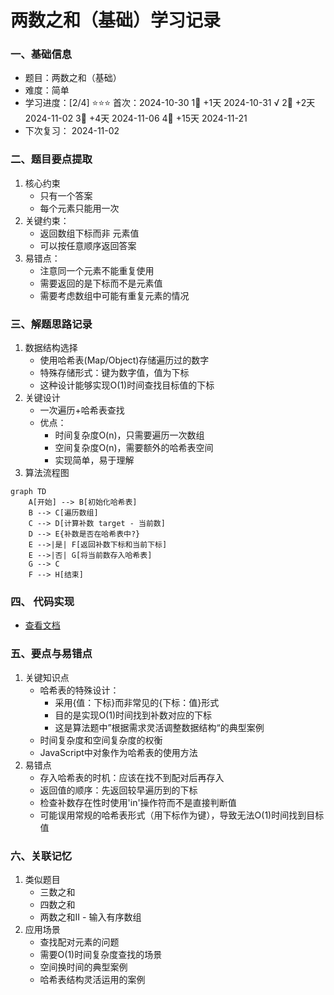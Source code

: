 # 两数之和（基础）学习记录

### 一、基础信息

- 题目：两数之和（基础）
- 难度：简单
- 学习进度：[2/4] ⭐⭐⭐
   首次：2024-10-30
   1⃣  +1天    2024-10-31 √
   2⃣  +2天    2024-11-02 
   3⃣  +4天    2024-11-06 
   4⃣  +15天   2024-11-21
- 下次复习： 2024-11-02 

### 二、题目要点提取

1. 核心约束
   - 只有一个答案
   - 每个元素只能用一次
2. 关键约束：
   - 返回数组下标而非 元素值
   - 可以按任意顺序返回答案
3. 易错点：
   - 注意同一个元素不能重复使用
   - 需要返回的是下标而不是元素值
   - 需要考虑数组中可能有重复元素的情况

### 三、解题思路记录

1. 数据结构选择
   - 使用哈希表(Map/Object)存储遍历过的数字
   - 特殊存储形式：键为数字值，值为下标
   - 这种设计能够实现O(1)时间查找目标值的下标
2. 关键设计
   - 一次遍历+哈希表查找
   - 优点：
      * 时间复杂度O(n)，只需要遍历一次数组
      * 空间复杂度O(n)，需要额外的哈希表空间
      * 实现简单，易于理解
3. 算法流程图
```mermaid
graph TD
    A[开始] --> B[初始化哈希表]
    B --> C[遍历数组]
    C --> D[计算补数 target - 当前数]
    D --> E{补数是否在哈希表中?}
    E -->|是| F[返回补数下标和当前下标]
    E -->|否| G[将当前数存入哈希表]
    G --> C
    F --> H[结束]
```

### 四、 代码实现
   - [查看文档](twoSumBase.js)

### 五、要点与易错点
   1. 关键知识点
      - 哈希表的特殊设计：
         - 采用{值：下标}而非常见的{下标：值}形式
         - 目的是实现O(1)时间找到补数对应的下标
         - 这是算法题中”根据需求灵活调整数据结构“的典型案例
      - 时间复杂度和空间复杂度的权衡
      - JavaScript中对象作为哈希表的使用方法
   2. 易错点
      - 存入哈希表的时机：应该在找不到配对后再存入
      - 返回值的顺序：先返回较早遍历到的下标
      - 检查补数存在性时使用'in'操作符而不是直接判断值
      - 可能误用常规的哈希表形式（用下标作为键），导致无法O(1)时间找到目标值

### 六、关联记忆
   1. 类似题目
      - 三数之和
      - 四数之和
      - 两数之和II - 输入有序数组
   2. 应用场景
      - 查找配对元素的问题
      - 需要O(1)时间复杂度查找的场景
      - 空间换时间的典型案例
      - 哈希表结构灵活运用的案例
